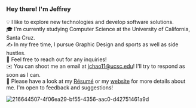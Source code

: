 

<!--
**jchaodubs/jchaodubs** is a ✨ _special_ ✨ repository because its `README.md` (this file) appears on your GitHub profile.

Here are some ideas to get you started:

- 🔭 I’m currently working on ...
- 🌱 I’m currently learning ...
- 👯 I’m looking to collaborate on ...
- 🤔 I’m looking for help with ...
- 💬 Ask me about ...
- 📫 How to reach me: ...
- 😄 Pronouns: ...
- ⚡ Fun fact: ...
-->
### Hey there! I'm Jeffrey
💡  I like to explore new technologies and develop software solutions.<br/>
🎓  I'm currently studying Computer Science at the University of California, Santa Cruz.<br/>
✍️  In my free time, I pursue Graphic Design and sports as well as side hustles.<br/>
💬  Feel free to reach out for any inquiries!<br/>
✉️  You can shoot me an email at jchao11@ucsc.edu! I'll try to respond as soon as I can.<br/>
📄  Please have a look at my [Résumé](https://drive.google.com/file/d/1AG5laF6WdzR-6KfxDZAFqpYw6prNF_wF/view?usp=sharing) or my [website](https://jeffrey-chao.com/) for more details about me. I'm open to feedback and suggestions!




![216644507-4f06ea29-bf55-4356-aac0-d42751461a9d](https://github.com/jchaodubs/jchaodubs/assets/87839757/7e4bb7fa-618e-4bfd-b357-a746f92fa63f)

